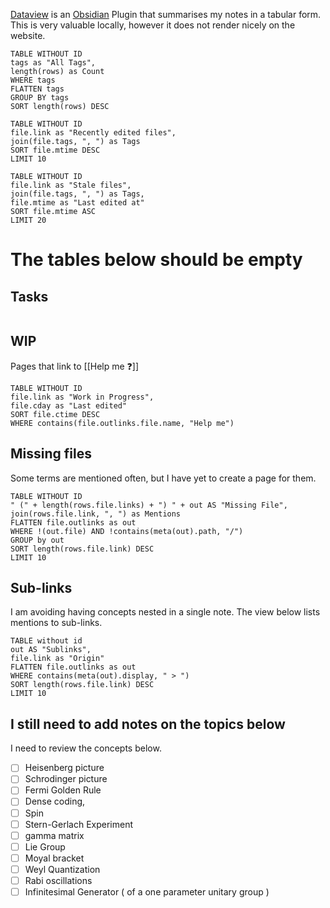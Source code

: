[Dataview](https://blacksmithgu.github.io/obsidian-dataview/) is an [Obsidian](https://obsidian.md/) Plugin that summarises my notes in a tabular form. This is very valuable locally, however it does not render nicely on the website.

```dataview
TABLE WITHOUT ID
tags as "All Tags",
length(rows) as Count
WHERE tags
FLATTEN tags
GROUP BY tags
SORT length(rows) DESC
```

```dataview
TABLE WITHOUT ID
file.link as "Recently edited files",
join(file.tags, ", ") as Tags
SORT file.mtime DESC
LIMIT 10
```

```dataview
TABLE WITHOUT ID
file.link as "Stale files",
join(file.tags, ", ") as Tags,
file.mtime as "Last edited at"
SORT file.mtime ASC
LIMIT 20
```

# The tables below should be empty

## Tasks
```tasks

```

## WIP
Pages that link to [[Help me ❓]]

```dataview
TABLE WITHOUT ID
file.link as "Work in Progress",
file.cday as "Last edited"
SORT file.ctime DESC
WHERE contains(file.outlinks.file.name, "Help me")
```

## Missing files
Some terms are mentioned often, but I have yet to create a page for them.

```dataview
TABLE WITHOUT ID
" (" + length(rows.file.links) + ") " + out AS "Missing File",
join(rows.file.link, ", ") as Mentions
FLATTEN file.outlinks as out
WHERE !(out.file) AND !contains(meta(out).path, "/")
GROUP by out
SORT length(rows.file.link) DESC
LIMIT 10
```


## Sub-links
I am avoiding having concepts nested in a single note. The view below lists mentions to sub-links.

```dataview
TABLE without id 
out AS "Sublinks",
file.link as "Origin"
FLATTEN file.outlinks as out
WHERE contains(meta(out).display, " > ")
SORT length(rows.file.link) DESC
LIMIT 10
```

## I still need to add notes on the topics below

I need to review the concepts below.

- [ ] Heisenberg picture
- [ ] Schrodinger picture
- [ ] Fermi Golden Rule
- [ ] Dense coding,
- [ ] Spin
- [ ] Stern-Gerlach Experiment
- [ ] gamma matrix
- [ ] Lie Group
- [ ] Moyal bracket
- [ ] Weyl Quantization
- [ ] Rabi oscillations
- [ ] Infinitesimal Generator ( of a one parameter unitary group )